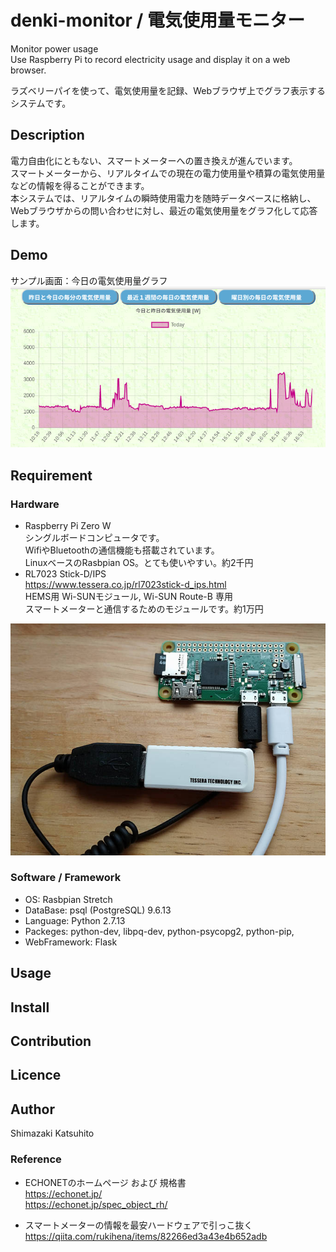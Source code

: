 # denki-monitor / 電気使用量モニター

Monitor power usage  
Use Raspberry Pi to record electricity usage and display it on a web browser.

ラズベリーパイを使って、電気使用量を記録、Webブラウザ上でグラフ表示するシステムです。

## Description

電力自由化にともない、スマートメーターへの置き換えが進んでいます。  
スマートメーターから、リアルタイムでの現在の電力使用量や積算の電気使用量などの情報を得ることができます。  
本システムでは、リアルタイムの瞬時使用電力を随時データベースに格納し、
Webブラウザからの問い合わせに対し、最近の電気使用量をグラフ化して応答します。

## Demo
サンプル画面：今日の電気使用量グラフ
![今日の電気使用量グラフ](Screenshot001.png)

## Requirement

### Hardware
- Raspberry Pi Zero W  
    シングルボードコンピュータです。  
    WifiやBluetoothの通信機能も搭載されています。  
    LinuxベースのRasbpian OS。とても使いやすい。約2千円  
- RL7023 Stick-D/IPS  
    https://www.tessera.co.jp/rl7023stick-d_ips.html  
    HEMS用 Wi-SUNモジュール, Wi-SUN Route-B 専用  
    スマートメーターと通信するためのモジュールです。約1万円  

![ハードウェア](hardware001.jpg)

### Software / Framework
- OS: Rasbpian Stretch
- DataBase: psql (PostgreSQL) 9.6.13
- Language: Python 2.7.13
- Packeges: python-dev, libpq-dev, python-psycopg2, python-pip, 
- WebFramework: Flask

## Usage

## Install

## Contribution

## Licence

## Author

Shimazaki Katsuhito

### Reference

- ECHONETのホームページ および 規格書  
https://echonet.jp/  
https://echonet.jp/spec_object_rh/  

- スマートメーターの情報を最安ハードウェアで引っこ抜く  
https://qiita.com/rukihena/items/82266ed3a43e4b652adb

